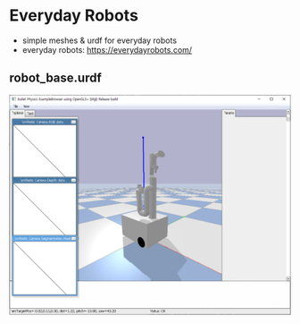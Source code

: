 # Everyday Robots

- simple meshes & urdf for everyday robots
- everyday robots: https://everydayrobots.com/

## robot_base.urdf
![](/docs/pybullet_screenshot.png)